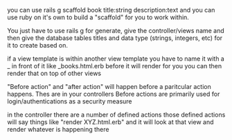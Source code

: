 you can use rails g scaffold book title:string description:text and you can use ruby on it's own to build a "scaffold" for you to work within.  

You just have to use rails g for generate, give the controller/views name and then give the database tables titles and data type (strings, integers, etc)
for it to create based on.

if a view template is within another view template you have to name it with a _ in front of it like _books.html.erb before it will render for you
you can then render that on top of other views

"Before action" and "after action" will happen before a paritcular action happens.  Thes are in your controllers
Before actions are primarily used for login/authentications as a security measure

in the controller there are a number of defined actions
those defined actions will say things like "render XYZ.html.erb" and it will look at that view and render whatever is happening there
